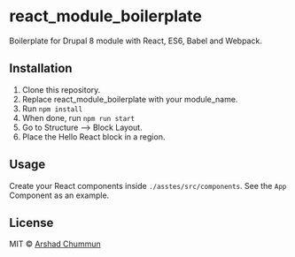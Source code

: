 # react_module_boilerplate
Boilerplate for Drupal 8 module with React, ES6, Babel and Webpack.

## Installation

1. Clone this repository.
2. Replace react_module_boilerplate with your module_name.
3. Run `npm install`
4. When done, run `npm run start`
5. Go to Structure --> Block Layout.
6. Place the Hello React block in a region.

## Usage

Create your React components inside `./asstes/src/components`. See the `App` Component as an example.

## License
MIT © [Arshad Chummun](http://arshad.io)
